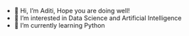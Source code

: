 - 👋 Hi, I’m Aditi, Hope you are doing well!
- 👀 I’m interested in Data Science and Artificial Intelligence
- 🌱 I’m currently learning Python 

<!---
aditijamkar/aditijamkar is a ✨ special ✨ repository because its `README.md` (this file) appears on your GitHub profile.
You can click the Preview link to take a look at your changes.
--->
